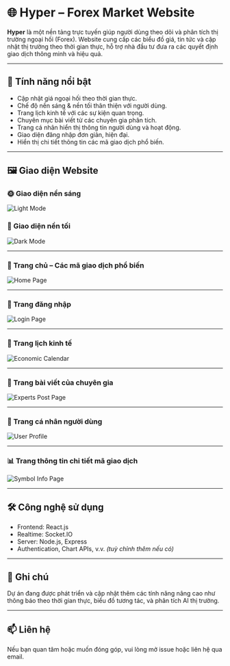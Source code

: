 # 🌐 Hyper – Forex Market Website

**Hyper** là một nền tảng trực tuyến giúp người dùng theo dõi và phân tích thị trường ngoại hối (Forex). Website cung cấp các biểu đồ giá, tin tức và cập nhật thị trường theo thời gian thực, hỗ trợ nhà đầu tư đưa ra các quyết định giao dịch thông minh và hiệu quả.

---

## 🚀 Tính năng nổi bật

- Cập nhật giá ngoại hối theo thời gian thực.
- Chế độ nền sáng & nền tối thân thiện với người dùng.
- Trang lịch kinh tế với các sự kiện quan trọng.
- Chuyên mục bài viết từ các chuyên gia phân tích.
- Trang cá nhân hiển thị thông tin người dùng và hoạt động.
- Giao diện đăng nhập đơn giản, hiện đại.
- Hiển thị chi tiết thông tin các mã giao dịch phổ biến.

---

## 🖼️ Giao diện Website

### 🌞 Giao diện nền sáng
![Light Mode](https://github.com/user-attachments/assets/0f83f561-a3c8-476e-af61-d49c7f66ef33)

### 🌙 Giao diện nền tối
![Dark Mode](https://github.com/user-attachments/assets/476b425a-e9c3-4633-801c-1749fe1b503a)

---

### 💱 Trang chủ – Các mã giao dịch phổ biến
![Home Page](https://github.com/user-attachments/assets/ba94bfbd-3469-4286-98dc-57375325b7b7)

---

### 🔐 Trang đăng nhập
![Login Page](https://github.com/user-attachments/assets/697fd936-7c8a-412b-b9ff-aac2609ed43e)

---

### 📅 Trang lịch kinh tế
![Economic Calendar](https://github.com/user-attachments/assets/8729f8b9-0c62-49b7-ac1d-14f3202da91a)

---

### 📝 Trang bài viết của chuyên gia
![Experts Post Page](https://github.com/user-attachments/assets/6e8763d6-e4cd-4bb3-9d7c-6cdcfae4bc0d)

---

### 👤 Trang cá nhân người dùng
![User Profile](https://github.com/user-attachments/assets/9fb9d125-aac4-499d-9b00-a81d622d3a37)

---

### 📊 Trang thông tin chi tiết mã giao dịch
![Symbol Info Page](https://github.com/user-attachments/assets/40bbb4d2-3178-440b-b865-6b769f8c6162)

---

## 🛠️ Công nghệ sử dụng

- Frontend: React.js  
- Realtime: Socket.IO  
- Server: Node.js, Express  
- Authentication, Chart APIs, v.v. *(tuỳ chỉnh thêm nếu có)*

---

## 📌 Ghi chú

Dự án đang được phát triển và cập nhật thêm các tính năng nâng cao như thông báo theo thời gian thực, biểu đồ tương tác, và phân tích AI thị trường.

---

## 📫 Liên hệ

Nếu bạn quan tâm hoặc muốn đóng góp, vui lòng mở issue hoặc liên hệ qua email.

